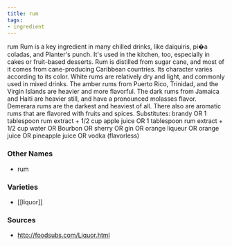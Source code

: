 ```yaml
---
title: rum
tags:
- ingredient
---
```

rum Rum is a key ingredient in many chilled drinks, like daiquiris, pi�a coladas, and Planter's punch. It's used in the kitchen, too, especially in cakes or fruit-based desserts. Rum is distilled from sugar cane, and most of it comes from cane-producing Caribbean countries. Its character varies according to its color. White rums are relatively dry and light, and commonly used in mixed drinks. The amber rums from Puerto Rico, Trinidad, and the Virgin Islands are heavier and more flavorful. The dark rums from Jamaica and Haiti are heavier still, and have a pronounced molasses flavor. Demerara rums are the darkest and heaviest of all. There also are aromatic rums that are flavored with fruits and spices. Substitutes: brandy OR 1 tablespoon rum extract + 1/2 cup apple juice OR 1 tablespoon rum extract + 1/2 cup water OR Bourbon OR sherry OR gin OR orange liqueur OR orange juice OR pineapple juice OR vodka (flavorless)

### Other Names

* rum

### Varieties

* [[liquor]]

### Sources
* http://foodsubs.com/Liquor.html

